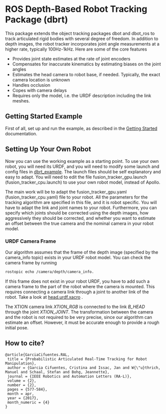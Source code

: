 # ROS Depth-Based Robot Tracking Package (dbrt)

This package extends the object tracking packages dbot and dbot_ros to track 
articulated rigid bodies with several degree of freedom. In addition to depth
images, the robot tracker incorporates joint angle measurements at a higher 
rate, typically 100Hz-1kHz. Here are some of the core features

 * Provides joint state estimates at the rate of joint encoders
 * Compensates for inaccurate kinematics by estimating biases on the joint 
   angles
 * Estimates the head camera to robot base, if needed. Typically, the exact 
   camera location is unknown
 * Handles occlusion
 * Copes with camera delays 
 * Requires only the model, i.e. the URDF description including the link meshes.

## Getting Started Example

First of all, set up and run the example, as described in the [Getting Started](https://github.com/bayesian-object-tracking/getting_started#robot-tracking)
documentation.

## Setting Up Your Own Robot

Now you can use the working example as a starting point. To use your own robot, you will need
its URDF, and you will need to modify some launch and config files in [dbrt_example](https://git-amd.tuebingen.mpg.de/open-source/dbrt_getting_started/tree/master/dbrt_example). The launch files
should be self explanatory and easy to adapt. You will need to edit 
the file fusion_tracker_gpu.launch (fusion_tracker_cpu.launch) to use
your own robot model, instead of Apollo. 

The main work will be to adapt the fusion_tracker_gpu.yaml 
(fusion_tracker_cpu.yaml) file to your robot. All the parameters 
for the tracking algorithm are specified in this file, and it is robot
specific. You will have to adapt the link and joint names to your robot.
Furthermore, you can specify which joints should be corrected using the 
depth images, how aggressively they should be corrected, and whether
you want to estimate an offset between the true camera and the 
nominal camera in your robot model. 

### URDF Camera Frame

Our algorithm assumes that the frame of the depth image (specified by
the camera_info topic) exists in your URDF robot model. You can check the camera frame
by running 
```bash
rostopic echo /camera/depth/camera_info.
```
If this frame does not exist in your robot URDF, you have to add such a camera frame to the 
part of the robot where the camera is mounted. This requires 
connecting a camera link through a joint to another link of the robot. Take a 
look at [head.urdf.xacro](https://git-amd.tuebingen.mpg.de/open-source/dbrt_getting_started/blob/master/apollo_robot_model/models/head.urdf.xacro#L319) .

The XTION camera link *XTION_RGB* is connected to the link *B_HEAD* through the 
joint *XTION_JOINT*. The transformation between the camera and the robot is not 
required to be very precise, since our algorithm can estimate an offset. 
However, it must be accurate enough to provide 
a rough initial pose.



## How to cite?
```
@article{GarciaCifuentes.RAL,
 title = {Probabilistic Articulated Real-Time Tracking for Robot Manipulation},
 author = {Garcia Cifuentes, Cristina and Issac, Jan and W{\"u}thrich, Manuel and Schaal, Stefan and Bohg, Jeannette},
 journal = {IEEE Robotics and Automation Letters (RA-L)},
 volume = {2},
 number = {2},
 pages = {577-584},
 month = apr,
 year = {2017},
 month_numeric = {4}
}
```

